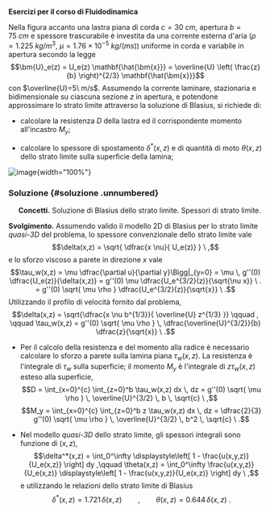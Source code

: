 **Esercizi per il corso di Fluidodinamica**

Nella figura accanto una lastra piana di corda $c=30\ cm$, apertura
$b=75\ cm$ e spessore trascurabile è investita da una corrente esterna
d'aria ($\rho=1.225\ kg/ m^3$, $\mu=1.76\times10^{-5}\ kg/(ms)$)
uniforme in corda e variabile in apertura secondo la legge
$$\bm{U}_e(z) = U_e(z) \mathbf{\hat{\bm{x}}} = \overline{U} \left( \frac{z}{b} \right)^{2/3} \mathbf{\hat{\bm{x}}}$$
con $\overline{U}=5\ m/s$. Assumendo la corrente laminare, stazionaria e
bidimensionale su ciascuna sezione $z$ in apertura, e potendone
approssimare lo strato limite attraverso la soluzione di Blasius, si
richiede di:

-   calcolare la resistenza $D$ della lastra ed il corrispondente
    momento all'incastro $M_y$;

-   calcolare lo spessore di spostamento $\delta^*(x,z)$ e di quantità
    di moto $\theta(x,z)$ dello strato limite sulla superficie della
    lamina;

![image](./fig/sheet){width="100%"}

### Soluzione {#soluzione .unnumbered}

     **Concetti.** Soluzione di Blasius dello strato limite. Spessori di
strato limite.

**Svolgimento.** Assumendo valido il modello 2D di Blasius per lo strato
limite *quasi-3D* del problema, lo spessore convenzionale dello strato
limite vale $$\delta(x,z) = \sqrt{ \dfrac{x \nu}{ U_e(z)} } \ ,$$ e lo
sforzo viscoso a parete in direzione $x$ vale
$$\tau_w(x,z) = \mu \dfrac{\partial u}{\partial y}\Bigg|_{y=0} = 
     \mu \, g''(0) \dfrac{U_e(z)}{\delta(x,z)} = 
     g''(0) \mu \dfrac{U_e^{3/2}(z)}{\sqrt{\nu x}}  \ .
     = g''(0) \sqrt{ \mu \rho } \dfrac{U_e^{3/2}(z)}{\sqrt{x}}  \ .$$
Utilizzando il profilo di velocità fornito dal problema,
$$\delta(x,z) = \sqrt{\dfrac{x \nu b^{1/3}}{ \overline{U} z^{1/3} }} \qquad , \qquad
     \tau_w(x,z) = g''(0) \sqrt{ \mu \rho } \, \dfrac{\overline{U}^{3/2}}{b} \dfrac{z}{\sqrt{x}}  \ .$$

-   Per il calcolo della resistenza e del momento alla radice è
    necessario calcolare lo sforzo a parete sulla lamina piana
    $\tau_w (x,z)$. La resistenza è l'integrale di $\tau_w$ sulla
    superficie; il momento $M_y$ è l'integrale di $z \tau_w (x,z)$
    esteso alla superficie,
    $$D = \int_{x=0}^{c} \int_{z=0}^b \tau_w(x,z) dx \, dz = 
        g''(0) \sqrt{ \mu \rho } \, \overline{U}^{3/2} \, b \, \sqrt{c} \ ,$$
    $$M_y = \int_{x=0}^{c} \int_{z=0}^b z \tau_w(x,z) dx \, dz = 
        \dfrac{2}{3} g''(0) \sqrt{ \mu \rho } \, \overline{U}^{3/2} \, b^2 \, \sqrt{c} \ .$$

-   Nel modello *quasi-3D* dello strato limite, gli spessori integrali
    sono funzione di $(x,z)$,
    $$\delta^*(x,z) = \int_0^\infty \displaystyle\left[ 1 - \frac{u(x,y,z)}{U_e(x,z)} \right] dy ,\qquad
       \theta(x,z) = \int_0^\infty \frac{u(x,y,z)}{U_e(x,z)} \displaystyle\left[ 1 - \frac{u(x,y,z)}{U_e(x,z)} \right] dy \ ,$$
    e utilizzando le relazioni dello strato limite di Blasius
    $$\delta^*(x,z) = 1.721 \, \delta(x,z) \qquad , \qquad
           \theta(x,z) = 0.644 \, \delta(x,z) \ .$$
